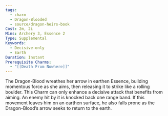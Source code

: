 ```yaml
---
tags:
  - charm
  - Dragon-Blooded
  - source/dragon-heirs-book
Cost: 2m, 2i
Mins: Archery 3, Essence 2
Type: Supplemental
Keywords:
  - Decisive-only
  - Earth
Duration: Instant
Prerequisite Charms:
  - "[[Death From Nowhere]]"
---
```

The Dragon-Blood wreathes her arrow in earthen Essence, building momentous force as she aims, then releasing it to strike like a rolling boulder. This Charm can only enhance a decisive attack that benefits from aiming. An enemy hit by it is knocked back one range band. If this movement leaves him on an earthen surface, he also falls prone as the Dragon-Blood’s arrow seeks to return to the earth.